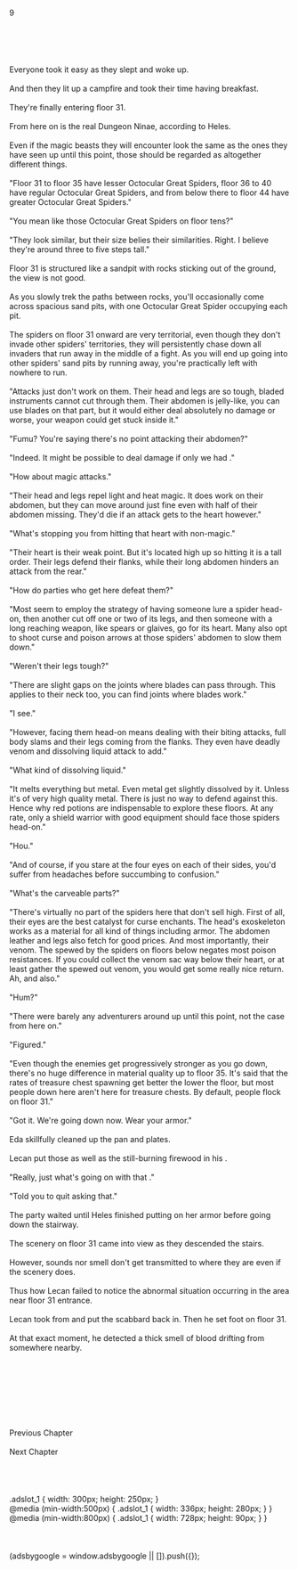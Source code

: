 <br/>
9<br/>
<br/>
<br/>
<br/>
<br/>
<br/>
Everyone took it easy as they slept and woke up.<br/>
<br/>
And then they lit up a campfire and took their time having breakfast.<br/>
<br/>
They're finally entering floor 31.<br/>
<br/>
From here on is the real Dungeon Ninae, according to Heles.<br/>
<br/>
Even if the magic beasts they will encounter look the same as the ones they have seen up until this point, those should be regarded as altogether different things.<br/>
<br/>
"Floor 31 to floor 35 have lesser Octocular Great Spiders, floor 36 to 40 have regular Octocular Great Spiders, and from below there to floor 44 have greater Octocular Great Spiders."<br/>
<br/>
"You mean like those Octocular Great Spiders on floor tens?"<br/>
<br/>
"They look similar, but their size belies their similarities. Right. I believe they're around three to five steps tall."<br/>
<br/>
Floor 31 is structured like a sandpit with rocks sticking out of the ground, the view is not good.<br/>
<br/>
As you slowly trek the paths between rocks, you'll occasionally come across spacious sand pits, with one Octocular Great Spider occupying each pit.<br/>
<br/>
The spiders on floor 31 onward are very territorial, even though they don't invade other spiders' territories, they will persistently chase down all invaders that run away in the middle of a fight. As you will end up going into other spiders' sand pits by running away, you're practically left with nowhere to run.<br/>
<br/>
"Attacks just don't work on them. Their head and legs are so tough, bladed instruments cannot cut through them. Their abdomen is jelly-like, you can use blades on that part, but it would either deal absolutely no damage or worse, your weapon could get stuck inside it."<br/>
<br/>
"Fumu? You're saying there's no point attacking their abdomen?"<br/>
<br/>
"Indeed. It might be possible to deal damage if only we had <Yacklubend Explosive Arrows>."<br/>
<TLN: Catch the latest updates and edits at Sousetsuka .com ><br/>
"How about magic attacks."<br/>
<br/>
"Their head and legs repel light and heat magic. It does work on their abdomen, but they can move around just fine even with half of their abdomen missing. They'd die if an attack gets to the heart however."<br/>
<br/>
"What's stopping you from hitting that heart with non-magic."<br/>
<br/>
"Their heart is their weak point. But it's located high up so hitting it is a tall order. Their legs defend their flanks, while their long abdomen hinders an attack from the rear."<br/>
<br/>
"How do parties who get here defeat them?"<br/>
<br/>
"Most seem to employ the strategy of having someone lure a spider head-on, then another cut off one or two of its legs, and then someone with a long reaching weapon, like spears or glaives, go for its heart. Many also opt to shoot curse and poison arrows at those spiders' abdomen to slow them down."<br/>
<br/>
"Weren't their legs tough?"<br/>
<br/>
"There are slight gaps on the joints where blades can pass through. This applies to their neck too, you can find joints where blades work."<br/>
<br/>
"I see."<br/>
<br/>
"However, facing them head-on means dealing with their biting attacks, full body slams and their legs coming from the flanks. They even have deadly venom and dissolving liquid attack to add."<br/>
<br/>
"What kind of dissolving liquid."<br/>
<br/>
"It melts everything but metal. Even metal get slightly dissolved by it. Unless it's of very high quality metal. There is just no way to defend against this. Hence why red potions are indispensable to explore these floors. At any rate, only a shield warrior with good equipment should face those spiders head-on."<br/>
<br/>
"Hou."<br/>
<br/>
"And of course, if you stare at the four eyes on each of their sides, you'd suffer from headaches before succumbing to confusion."<br/>
<br/>
"What's the carveable parts?"<br/>
<br/>
"There's virtually no part of the spiders here that don't sell high. First of all, their eyes are the best catalyst for curse enchants. The head's exoskeleton works as a material for all kind of things including armor. The abdomen leather and legs also fetch for good prices. And most importantly, their venom. The <Deadly Venom> spewed by the spiders on floors below negates most poison resistances. If you could collect the venom sac way below their heart, or at least gather the spewed out venom, you would get some really nice return. Ah, and also."<br/>
<br/>
"Hum?"<br/>
<br/>
"There were barely any adventurers around up until this point, not the case from here on."<br/>
<br/>
"Figured."<br/>
<br/>
"Even though the enemies get progressively stronger as you go down, there's no huge difference in material quality up to floor 35. It's said that the rates of treasure chest spawning get better the lower the floor, but most people down here aren't here for treasure chests. By default, people flock on floor 31."<br/>
<br/>
"Got it. We're going down now. Wear your armor."<br/>
<br/>
Eda skillfully cleaned up the pan and plates.<br/>
<br/>
Lecan put those as well as the still-burning firewood in his <Storage>.<br/>
<br/>
"Really, just what's going on with that <Box>."<br/>
<br/>
"Told you to quit asking that."<br/>
<br/>
The party waited until Heles finished putting on her armor before going down the stairway.<br/>
<br/>
The scenery on floor 31 came into view as they descended the stairs.<br/>
<br/>
However, sounds nor smell don't get transmitted to where they are even if the scenery does. <br/>
<br/>
Thus how Lecan failed to notice the abnormal situation occurring in the area near floor 31 entrance. <br/>
<br/>
Lecan took <Sword of Agost> from <Storage> and put the scabbard back in. Then he set foot on floor 31.<br/>
<br/>
At that exact moment, he detected a thick smell of blood drifting from somewhere nearby.<br/>
<br/>
<br/>
<br/>
<br/>
<br/>
<br/>
<br/>
<br/>
Previous Chapter<br/>
<br/>
Next Chapter <br/>
<br/>
<br/>
<br/>
<br/>
.adslot_1 { width: 300px; height: 250px; }<br/>
@media (min-width:500px) { .adslot_1 { width: 336px; height: 280px; } }<br/>
@media (min-width:800px) { .adslot_1 { width: 728px; height: 90px; } }<br/>
<br/>
<br/>
<br/>
(adsbygoogle = window.adsbygoogle || []).push({});<br/>
<br/>
<br/>
<br/>
<br/>
